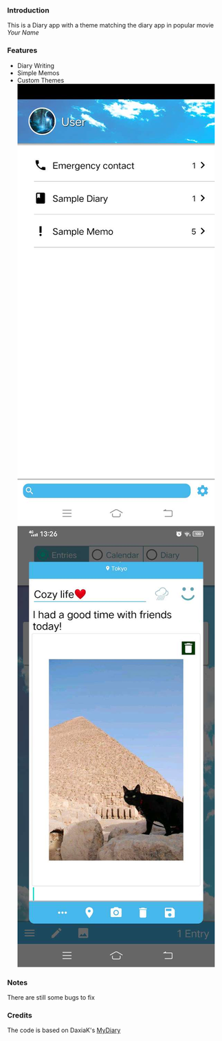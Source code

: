 ### Introduction
This is a Diary app with a theme matching the diary app in popular movie *Your Name* 
### Features
- Diary Writing
- Simple Memos
- Custom Themes 
![Example Photo 1](screenshot/Screenshot_main.jpg) 
![Example Photo 2](screenshot/Screenshot_diary.jpg) 
### Notes
There are still some bugs to fix
### Credits 
The code is based on DaxiaK's [MyDiary](https://github.com/DaxiaK/MyDiary)
